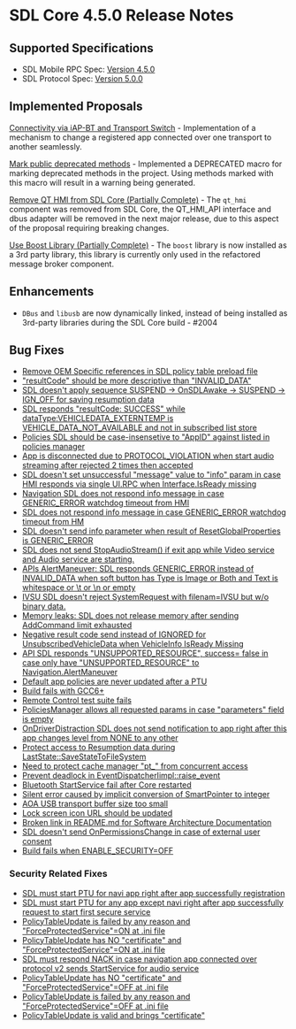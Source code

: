 # SDL Core 4.5.0 Release Notes

## Supported Specifications
- SDL Mobile RPC Spec: [Version 4.5.0](https://github.com/smartdevicelink/rpc_spec/releases/tag/4.5.0)
- SDL Protocol Spec: [Version 5.0.0](https://github.com/smartdevicelink/protocol_spec/releases/tag/5.0.0)

## Implemented Proposals

[Connectivity via iAP-BT and Transport Switch](https://github.com/smartdevicelink/sdl_evolution/blob/master/proposals/0053-Connectivity-via-iAP-BT-and-Transport-Switch.md) - Implementation of a mechanism to change a registered app connected over one transport to another seamlessly.

[Mark public deprecated methods](https://github.com/smartdevicelink/sdl_evolution/blob/master/proposals/0092-Deprecated-interfaces-markup.md) - Implemented a DEPRECATED macro for marking deprecated methods in the project. Using methods marked with this macro will result in a warning being generated.

[Remove QT HMI from SDL Core (Partially Complete)](https://github.com/smartdevicelink/sdl_evolution/blob/master/proposals/0110-remove-qt-hmi-from-sdl-core.md) - The `qt_hmi` component was removed from SDL Core, the QT_HMI_API interface and dbus adapter will be removed in the next major release, due to this aspect of the proposal requiring breaking changes.

[Use Boost Library (Partially Complete)](https://github.com/smartdevicelink/sdl_evolution/blob/master/proposals/0044-use-Boost-library.md) - The `boost` library is now installed as a 3rd party library, this library is currently only used in the refactored message broker component.

## Enhancements
- `DBus` and `libusb` are now dynamically linked, instead of being installed as 3rd-party libraries during the SDL Core build - #2004 

## Bug Fixes
- [Remove OEM Specific references in SDL policy table preload file](https://github.com/smartdevicelink/sdl_core/issues/1252)
- ["resultCode" should be more descriptive than "INVALID_DATA"](https://github.com/smartdevicelink/sdl_core/issues/31)
- [SDL doesn't apply sequence SUSPEND -> OnSDLAwake -> SUSPEND -> IGN_OFF for saving resumption data](https://github.com/smartdevicelink/sdl_core/issues/1395)
- [SDL responds "resultCode: SUCCESS" while dataType:VEHICLEDATA_EXTERNTEMP is VEHICLE_DATA_NOT_AVAILABLE and not in subscribed list store](https://github.com/smartdevicelink/sdl_core/issues/982)
- [Policies SDL should be case-insensetive to "AppID" against listed in policies manager](https://github.com/smartdevicelink/sdl_core/issues/992)
- [App is disconnected due to PROTOCOL_VIOLATION when start audio streaming after rejected 2 times then accepted](https://github.com/smartdevicelink/sdl_core/issues/1004)
- [SDL doesn't set unsuccessful "message" value to "info" param in case HMI responds via single UI.RPC when Interface.IsReady missing](https://github.com/smartdevicelink/sdl_core/issues/997)
- [Navigation SDL does not respond info message in case GENERIC_ERROR watchdog timeout from HMI](https://github.com/smartdevicelink/sdl_core/issues/990)
- [SDL does not respond info message in case GENERIC_ERROR watchdog timeout from HM](https://github.com/smartdevicelink/sdl_core/issues/1012)
- [SDL doesn't send info parameter when result of ResetGlobalProperties is GENERIC_ERROR](https://github.com/smartdevicelink/sdl_core/issues/1016)
- [SDL does not send StopAudioStream() if exit app while Video service and Audio service are starting.](https://github.com/smartdevicelink/sdl_core/issues/1002)
- [APIs AlertManeuver: SDL responds GENERIC_ERROR instead of INVALID_DATA when soft button has Type is Image or Both and Text is whitespace or \t or \n or empty](https://github.com/smartdevicelink/sdl_core/issues/980)
- [IVSU SDL doesn't reject SystemRequest with filenam=IVSU but w/o binary data.](https://github.com/smartdevicelink/sdl_core/issues/976)
- [Memory leaks: SDL does not release memory after sending AddCommand limit exhausted](https://github.com/smartdevicelink/sdl_core/issues/1029)
- [Negative result code send instead of IGNORED for UnsubscribedVehicleData when VehicleInfo IsReady Missing](https://github.com/smartdevicelink/sdl_core/issues/996)
- [API SDL responds "UNSUPPORTED_RESOURCE", success= false in case only have "UNSUPPORTED_RESOURCE" to Navigation.AlertManeuver](https://github.com/smartdevicelink/sdl_core/issues/989)
- [Default app policies are never updated after a PTU](https://github.com/smartdevicelink/sdl_core/issues/1772)
- [Build fails with GCC6+](https://github.com/smartdevicelink/sdl_core/issues/1975)
- [Remote Control test suite fails](https://github.com/smartdevicelink/sdl_core/issues/1993)
- [PoliciesManager allows all requested params in case "parameters" field is empty](https://github.com/smartdevicelink/sdl_core/issues/1873)
- [OnDriverDistraction SDL does not send notification to app right after this app changes level from NONE to any other](https://github.com/smartdevicelink/sdl_core/issues/1881)
- [Protect access to Resumption data during LastState::SaveStateToFileSystem](https://github.com/smartdevicelink/sdl_core/issues/1953)
- [Need to protect cache manager "pt_" from concurrent access](https://github.com/smartdevicelink/sdl_core/issues/1961)
- [Prevent deadlock in EventDispatcherIimpl::raise_event](https://github.com/smartdevicelink/sdl_core/issues/1949)
- [Bluetooth StartService fail after Core restarted](https://github.com/smartdevicelink/sdl_core/issues/1932)
- [Silent error caused by implicit conversion of SmartPointer to integer](https://github.com/smartdevicelink/sdl_core/issues/1834)
- [AOA USB transport buffer size too small](https://github.com/smartdevicelink/sdl_core/issues/1863)
- [Lock screen icon URL should be updated](https://github.com/smartdevicelink/sdl_core/issues/1646)
- [Broken link in README.md for Software Architecture Documentation](https://github.com/smartdevicelink/sdl_core/issues/2091)
- [SDL doesn't send OnPermissionsChange in case of external user consent](https://github.com/smartdevicelink/sdl_core/issues/2072)
- [Build fails when ENABLE_SECURITY=OFF](https://github.com/smartdevicelink/sdl_core/issues/2073)

### Security Related Fixes
- [SDL must start PTU for navi app right after app successfully registration](https://github.com/smartdevicelink/sdl_core/issues/1925)
- [SDL must start PTU for any app except navi right after app successfully request to start first secure service](https://github.com/smartdevicelink/sdl_core/issues/1924)
- [PolicyTableUpdate is failed by any reason and "ForceProtectedService"=ON at .ini file](https://github.com/smartdevicelink/sdl_core/issues/1923)
- [PolicyTableUpdate has NO "certificate" and "ForceProtectedService"=ON at .ini file](https://github.com/smartdevicelink/sdl_core/issues/1922)
- [SDL must respond NACK in case navigation app connected over protocol v2 sends StartService for audio service](https://github.com/smartdevicelink/sdl_core/issues/1912)
- [PolicyTableUpdate has NO "certificate" and "ForceProtectedService"=OFF at .ini file](https://github.com/smartdevicelink/sdl_core/issues/1894)
- [PolicyTableUpdate is failed by any reason and "ForceProtectedService"=OFF at .ini file](https://github.com/smartdevicelink/sdl_core/issues/1891)
- [PolicyTableUpdate is valid and brings "certificate"](https://github.com/smartdevicelink/sdl_core/issues/1888)
